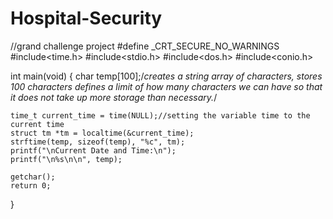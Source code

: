 # Hospital-Security
//grand challenge project
#define _CRT_SECURE_NO_WARNINGS
#include<time.h>
#include<stdio.h>
#include<dos.h>
#include<conio.h>

int main(void) {
  char temp[100];/*creates a string array of characters, stores 100 characters
				   defines a limit of how many characters we can have so that it
				   does not take up more storage than necessary.*/

	time_t current_time = time(NULL);//setting the variable time to the current time
	struct tm *tm = localtime(&current_time);
	strftime(temp, sizeof(temp), "%c", tm);
	printf("\nCurrent Date and Time:\n");
	printf("\n%s\n\n", temp);

	getchar();
	return 0;
}
	
